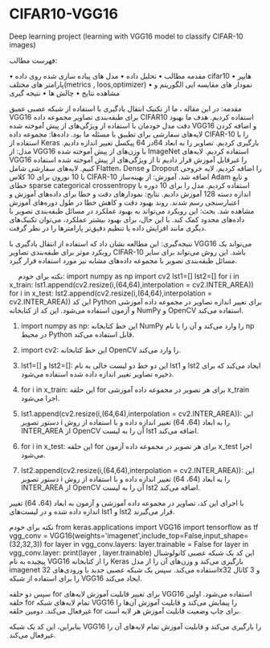 ﻿# CIFAR10-VGG16
Deep learning project
(learning with VGG16 model to classify CIFAR-10 images)

فهرست مطالب:

•	مقدمه مطالب
•	تحلیل داده 
•	مدل های پیاده سازی شده روی داده cifar10
•	هایپر پارامتر های مختلف(metrics , loos,optimizer)
•	نمودار های مقایسه ایی الگوریتم و مشاهده نتایج
•	چالش ها 
•	نتیجه گیری
 

مقدمه:
در این مقاله ، ما از تکنیک انتقال یادگیری با استفاده از شبکه عصبی عمیق VGG16 برای طبقه‌بندی تصاویر مجموعه داده CIFAR10  استفاده کردیم. هدف ما بهبود دقت مدل خودمان  با استفاده از ویژگی‌های از پیش آموخته شده VGG16  و اضافه کردن لایه‌های سفارشی برای تطبیق با مسئله ما بود.
    داده‌ها:
مجموعه داده CIFAR-10 را با استفاده از Keras  بارگیری کردیم.
تصاویر را به ابعاد 64در 64 پیکسل تغییر اندازه دادیم.
   مدل:
از VGG16  با وزن‌های از پیش آموخته شده ImageNet  استفاده کردیم.
لایه‌های VGG16 را غیرقابل آموزش قرار دادیم تا از ویژگی‌های از پیش آموخته شده استفاده کنیم.
لایه‌های سفارشی شامل Flatten، Dense  و Dropout  را اضافه کردیم.
لایه خروجی با 10 نورون برای 10 کلاس CIFAR-10  اضافه شد.
   آموزش:
از بهینه‌ساز Adam و تابع خطای sparse categorical crossentropy استفاده کردیم.
مدل را برای 10 دوره با اندازه دسته 128 آموزش دادیم.
نتایج:
نمودارهای دقت و خطا برای داده‌های آموزش و اعتبارسنجی رسم شدند.
روند بهبود دقت و کاهش خطا در طول دوره‌های آموزش مشاهده شد.
بحث:
 این رویکرد می‌تواند به بهبود عملکرد در مسائل طبقه‌بندی تصویر با داده‌های محدود کمک کند. با این حال، برای بهبود بیشتر عملکرد، می‌توان تکنیک‌های دیگری مانند افزایش داده یا تنظیم دقیق‌تر پارامترها را در نظر گرفت.


نتیجه‌گیری:
این مطالعه نشان داد که استفاده از انتقال یادگیری با VGG16 می‌تواند یک رویکرد موثر برای طبقه‌بندی تصاویر CIFAR-10 باشد. این روش می‌تواند برای سایر مسائل طبقه‌بندی تصویر با مجموعه داده‌های مشابه نیز مورد استفاده قرار گیرد.

 
نکته برای خودم:
import numpy as np
import cv2
lst1=[]
lst2=[]
for i in x_train:
    lst1.append(cv2.resize(i,(64,64),interpolation = cv2.INTER_AREA))
for i in x_test:
    lst2.append(cv2.resize(i,(64,64),interpolation = cv2.INTER_AREA))
این کد Python برای تغییر اندازه تصاویر در مجموعه داده آموزشی و آزمون استفاده می‌شود. این کد از کتابخانه NumPy و OpenCV استفاده می‌کند.

1. import numpy as np: این خط کتابخانه NumPy را وارد می‌کند و آن را با نام np در محیط Python قابل استفاده می‌کند.

2. import cv2: این خط کتابخانه OpenCV را وارد می‌کند.

3. lst1=[] و lst2=[]: این دو خط دو لیست خالی به نام lst1 و lst2 ایجاد می‌کند که برای ذخیره تصاویر تغییر اندازه داده شده استفاده می‌شود.

4. for i in x_train: این حلقه for برای هر تصویر در مجموعه داده آموزشی x_train اجرا می‌شود.

5. lst1.append(cv2.resize(i,(64,64),interpolation = cv2.INTER_AREA)): این دستور تصویر i را به ابعاد (64، 64) تغییر اندازه داده و با استفاده از روش INTER_AREA از OpenCV آن را به لیست lst1 اضافه می‌کند.

6. for i in x_test: این حلقه for برای هر تصویر در مجموعه داده آزمون x_test اجرا می‌شود.

7. lst2.append(cv2.resize(i,(64,64),interpolation = cv2.INTER_AREA)): این دستور تصویر i را به ابعاد (64، 64) تغییر اندازه داده و با استفاده از روش INTER_AREA از OpenCV آن را به لیست lst2 اضافه می‌کند.

با اجرای این کد، تصاویر در مجموعه داده آموزشی و آزمون به ابعاد (64، 64) تغییر اندازه داده شده و در لیست‌های lst1 و lst2 قرار می‌گیرند.

نکته برای خودم
from keras.applications import VGG16
import tensorflow as tf
vgg_conv = VGG16(weights='imagenet',include_top=False,input_shape=(32,32,3))
for layer in vgg_conv.layers:
    layer.trainable = False
for layer in vgg_conv.layer:
    print(layer , layer.trainable)
این کد یک شبکه عصبی کانولوشنال پیچیده به نام VGG16 را از کتابخانه Keras بارگیری می‌کند و وزن‌های آن را از مدل imagenet استفاده می‌کند. سپس یک شبکه عصبی جدید با ورودی‌های 32x32 و 3 کانال را برای استفاده از شبکه VGG16 ایجاد می‌کند.

سپس دو حلقه for برای تغییر قابلیت آموزش لایه‌های VGG16 استفاده می‌شود. اولین حلقه for تمام لایه‌های شبکه VGG16 را پیمایش می‌کند و قابلیت آموزش آن‌ها را غیرفعال می‌کند. دومین حلقه for برای چاپ وضعیت قابلیت آموزش هر لایه است.

بنابراین، این کد یک شبکه VGG16 را بارگیری می‌کند و قابلیت آموزش تمام لایه‌های آن را غیرفعال می‌کند.

 

 

